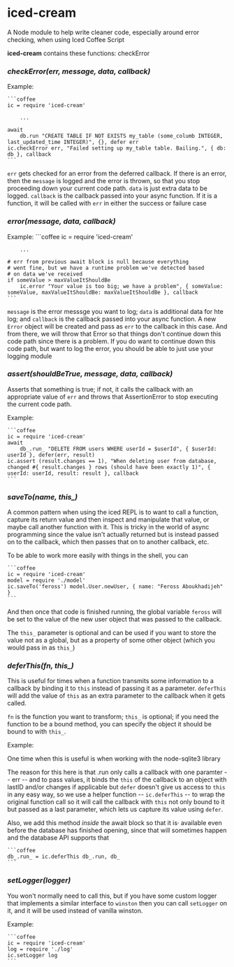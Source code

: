 iced-cream
==========

A Node module to help write cleaner code, especially around error checking, when using Iced Coffee Script

**iced-cream** contains these functions:
    checkError

### _checkError(err, message, data, callback)_

Example:
   
    ```coffee
    ic = require 'iced-cream'

        ...

    await
        db.run "CREATE TABLE IF NOT EXISTS my_table (some_columb INTEGER, last_updated_time INTEGER)", {}, defer err
    ic.checkError err, "Failed setting up my_table table. Bailing.", { db: db }, callback
    ```

`err` gets checked for an error from the deferred callback. If there is an error, then the `message` is logged and the error is thrown, so that you stop proceeding down your current code path. `data` is just extra data to be logged. `callback` is the callback passed into your async function. If it is a function, it will be called with `err` in either the success or failure case


### _error(message, data, callback)_

Example:
    ```coffee
    ic = require 'iced-cream'

        ...

    # err from previous await block is null because everything
    # went fine, but we have a runtime problem we've detected based
    # on data we've received
    if someValue > maxValueItShouldBe
        ic.error "Your value is too big; we have a problem", { someValue: someValue, maxValueItShouldBe: maxValueItShouldBe }, callback
    ```

`message` is the error messsge you want to log; `data` is additional data for hte log; and `callback` is the callback passed into your async function. A new `Error` object will be created and pass as `err` to the callback in this case. And from there, we will throw that Error so that things don't continue down this code path since there is a problem. If you do want to continue down this code path, but want to log the error, you should be able to just use your logging module

### _assert(shouldBeTrue, message, data, callback)_

Asserts that something is true; if not, it calls the callback with an appropriate value of `err` and throws that AssertionError to stop executing the current code path.

Example:

    ```coffee
    ic = require 'iced-cream'
    await
        db_.run_ "DELETE FROM users WHERE userId = $userId", { $userId: userId }, defer(err, result)
    ic.assert (result.changes == 1), "When deleting user from database, changed #{ result.changes } rows (should have been exactly 1)", { userId: userId, result: result }, callback
    ```

### *saveTo(name, this_)*

A common pattern when using the iced REPL is to want to call a function, 
capture its return value and then inspect and manipulate that value, or maybe
call another function with it. This is tricky in the world of async programming
since the value isn't actually returned but is instead passed on to the 
callback, which then passes that on to another callback, etc.

To be able to work more easily with things in the shell, you can 

    ```coffee
    ic = require 'iced-cream'
    model = require './model'
    ic.saveTo('feross') model.User.newUser, { name: "Feross Aboukhadijeh" }
    ```

And then once that code is finished running, the global variable `feross` will be set to the value of the new user object that was passed to the callback.

The `this_` parameter is optional and can be used if you want to store the 
value not as a global, but as a property of some other object (which you
would pass in as `this_`)


### *deferThis(fn, this_)*

This is useful for times when a function transmits some information to 
a callback by binding it to `this` instead of passing it as a parameter.
`deferThis` will add the value of `this` as an extra parameter to the 
callback when it gets called.

`fn` is the function you want to transform; `this_` is optional;
if you need the function to be a bound method, you can specify the 
object it should be bound to with `this_`.

Example:

One time when this is useful is when working with the node-sqlite3 
library

The reason for this  here is that .run only calls a callback with
one paramter -- err -- and to pass values, it binds the `this` of
the callback to an object with lastID and/or changes if applicable
but `defer` doesn't give us access to `this` in any easy way, so
we use a helper function -- `ic.deferThis` -- to wrap the
original function call so it will call the callback with `this`
not only bound to it but passed as a last parameter, which lets
us capture its value using `defer`.

Also, we add this method *inside* the await block so that it is·
available even before the database has finished opening, since
that will sometimes happen and the database API supports that

    ```coffee
    db_.run_ = ic.deferThis db_.run, db_
    ```

   
### _setLogger(logger)_

You won't normally need to call this, but if you have some custom logger
that implements a similar interface to `winston` then you can call `setLogger` on it, and it will be used instead of vanilla winston.

Example:
    
    ```coffee
    ic = require 'iced-cream'
    log = require './log'
    ic.setLogger log
    ```



